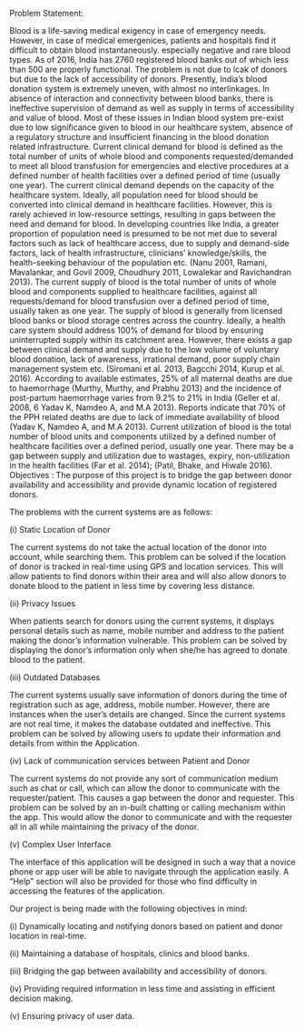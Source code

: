 Problem Statement: 

Blood is a life-saving medical exigency in case of emergency needs. However, in case of medical emergenices, patients and hospitals find it difficult to obtain blood instantaneously. especially negative and rare blood types. As of 2016, India has 2760 registered blood banks out of which less than 500 are properly functional. The problem is not due to lcak of donors but due to the lack of accessibility of donors. 
Presently, India’s blood donation system is extremely uneven, with almost no interlinkages. In absence of interaction and connectivity between blood banks, there is ineffective supervision of demand as well as supply in terms of accessibility and value of blood. Most of these issues in Indian blood system pre-exist due to low significance given to blood in our healthcare system, absence of a regulatory structure and insufficient financing in the blood donation related infrastructure.
Current clinical demand for blood is defined as the total number of units of whole blood and components requested/demanded to meet all blood transfusion for emergencies and elective procedures at a defined number of health facilities over a defined period of time (usually one year). The current clinical demand depends on the capacity of the healthcare system. Ideally, all population need for blood should be converted into clinical demand in healthcare facilities. However, this is rarely achieved in low-resource settings, resulting in gaps between the need and demand for blood. In developing countries like India, a greater proportion of population need is presumed to be not met due to several factors such as lack of healthcare access, due to supply and demand-side factors, lack of health infrastructure, clinicians’ knowledge/skills, the health-seeking behaviour of the population etc. (Nanu 2001, Ramani, Mavalankar, and Govil 2009, Choudhury 2011, Lowalekar and Ravichandran 2013).
The current supply of blood is the total number of units of whole blood and components supplied to healthcare facilities, against all requests/demand for blood transfusion over a defined period of time, usually taken as one year. The supply of blood is generally from licensed blood banks or blood storage centres across the country. Ideally, a health care system should address 100% of demand for blood by ensuring uninterrupted supply within its catchment area. However, there exists a gap between clinical demand and supply due to the low volume of voluntary blood donation, lack of awareness, irrational demand, poor supply chain management system etc. (Siromani et al. 2013, Bagcchi 2014, Kurup et al. 2016). According to available estimates, 25% of all maternal deaths are due to haemorrhage (Murthy, Murthy, and Prabhu 2013) and the incidence of post-partum haemorrhage varies from 9.2% to 21% in India (Geller et al. 2008, 6 Yadav K, Namdeo A, and M.A 2013). Reports indicate that 70% of the PPH related deaths are due to lack of immediate availability of blood (Yadav K, Namdeo A, and M.A 2013). Current utilization of blood is the total number of blood units and components utilized by a defined number of healthcare facilities over a defined period, usually one year. There may be a gap between supply and utilization due to wastages, expiry, non-utilization in the health facilities (Far et al. 2014); (Patil, Bhake, and Hiwale 2016).
Objectives : The purpose of this project is to bridge the gap between donor availability and accessibility and provide dynamic location of registered donors. 

The problems with the current systems are as follows:

(i)	Static Location of Donor

The current systems do not take the actual location of the donor into account, while searching them. This problem can be solved if the location of donor is tracked in real-time using GPS and location services. This will allow patients to find donors within their area and will also allow donors to donate blood to the patient in less time by covering less distance. 

(ii)	Privacy Issues

When patients search for donors using the current systems, it displays personal details such as name, mobile number and address to the patient making the donor’s information vulnerable. This problem can be solved by displaying the donor’s information only when she/he has agreed to donate blood to the patient. 

(iii)	Outdated Databases

The current systems usually save information of donors during the time of registration such as age, address, mobile number. However, there are instances when the user’s details are changed. Since the current systems are not real time, it makes the database outdated and ineffective. This problem can be solved by allowing users to update their information and details from within the Application.

(iv)	Lack of communication services between Patient and Donor

The current systems do not provide any sort of communication medium such as chat or call, which can allow the donor to communicate with the requester/patient. This causes a gap between the donor and requester. This problem can be solved by an in-built chatting or calling mechanism within the app. This would allow the donor to communicate and with the requester all in all while maintaining the privacy of the donor. 

(v)	Complex User Interface 

The interface of this application will be designed in such a way that a novice phone or app user will be able to navigate through the application easily. A “Help” section will also be provided for those who find difficulty in accessing the features of the application. 


Our project is being made with the following objectives in mind: 

(i)	Dynamically locating and notifying donors based on patient and donor location in real-time.

(ii)	Maintaining a database of hospitals, clinics and blood banks.

(iii)	Bridging the gap between availability and accessibility of donors.

(iv)	Providing required information in less time and assisting in efficient decision making. 

(v)	Ensuring privacy of user data. 
